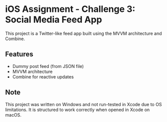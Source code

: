 # iOS Assignment - Challenge 3: Social Media Feed App

This project is a Twitter-like feed app built using the MVVM architecture and Combine.

## Features
- Dummy post feed (from JSON file)
- MVVM architecture
- Combine for reactive updates

## Note
This project was written on Windows and not run-tested in Xcode due to OS limitations.
It is structured to work correctly when opened in Xcode on macOS.
